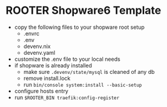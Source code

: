 # ROOTER Shopware6 Template

- copy the following files to your shopware root setup
  - .envrc
  - .env
  - devenv.nix
  - devenv.yaml
- customize the .env file to your local needs
- if shopware is already installed
  - make sure ```.devenv/state/mysql``` is cleaned of any db 
  - remove install.lock
  - run ``bin/console system:install --basic-setup``
- configure hosts entry
- run ``$ROOTER_BIN traefik:config-register``
